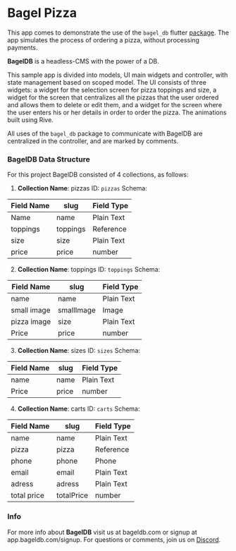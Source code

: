 
# Bagel Pizza
This app comes to demonstrate the use of the ```bagel_db``` flutter [package](https://pub.dev/packages/bagel_db).  The app simulates the process of ordering a pizza, without processing payments.

**BagelDB** is a headless-CMS with the power of a DB.

This sample app is divided into models, UI main widgets and controller, with state management based on scoped model. 
The UI consists of three widgets: a widget for the selection screen for pizza toppings and size, a widget for the screen that centralizes all the pizzas that the user ordered and allows them to delete or edit them, and a widget for the screen where the user enters his or her details in order to order the pizza. The animations built using Rive.

All uses of the ```bagel_db``` package to communicate with BagelDB are centralized in the controller, and are marked by comments.

### BagelDB Data Structure
For this project BagelDB consisted of 4 collections, as follows:

 1. **Collection Name**: pizzas 
ID: ```pizzas```
Schema:

|Field Name| slug | Field Type|
|--|--|--|
|Name|name|Plain Text|
|toppings|toppings|Reference|
|size|size|Plain Text|
|price|price|number|

2. **Collection Name**: toppings 
ID: ```toppings```
Schema:

|Field Name| slug | Field Type|
|--|--|--|
|name|name|Plain Text|
|small image|smallImage|Image|
|pizza image|size|Plain Text|
|Price|price|number|

3. **Collection Name**: sizes 
ID: ```sizes```
Schema:

|Field Name| slug | Field Type|
|--|--|--|
|name|name|Plain Text|
|Price|price|number|
  
4. **Collection Name**: carts 
ID: ```carts```
Schema:

|Field Name| slug | Field Type|
|--|--|--|
|name|name|Plain Text|
|pizza|pizza|Reference|
|phone|phone|Phone|
|email|email|Plain Text|
|adress|adress|Plain Text|
|total price|totalPrice|number|

### Info
For more info about **BagelDB** visit us at bageldb.com or signup at app.bageldb.com/signup.
For questions or comments, join us on [Discord](https://discord.gg/49hq7wu).